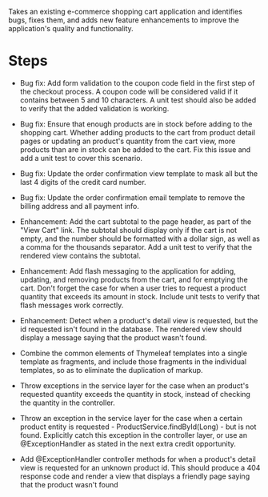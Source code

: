 Takes an existing e-commerce shopping cart application and identifies bugs, fixes them, and adds new feature enhancements to improve the application's quality and functionality.

# Steps

- Bug fix: Add form validation to the coupon code field in the first step of the checkout process. A coupon code will be considered valid if it contains between 5 and 10 characters. A unit test should also be added to verify that the added validation is working.
- Bug fix: Ensure that enough products are in stock before adding to the shopping cart. Whether adding products to the cart from product detail pages or updating an product&#39;s quantity from the cart view, more products than are in stock can be added to the cart. Fix this issue and add a unit test to cover this scenario.
- Bug fix: Update the order confirmation view template to mask all but the last 4 digits of the credit card number.
- Bug fix: Update the order confirmation email template to remove the billing address and all payment info.
- Enhancement: Add the cart subtotal to the page header, as part of the &quot;View Cart&quot; link. The subtotal should display only if the cart is not empty, and the number should be formatted with a dollar sign, as well as a comma for the thousands separator. Add a unit test to verify that the rendered view contains the subtotal.
- Enhancement: Add flash messaging to the application for adding, updating, and removing products from the cart, and for emptying the cart. Don&#39;t forget the case for when a user tries to request a product quantity that exceeds its amount in stock. Include unit tests to verify that flash messages work correctly.
- Enhancement: Detect when a product&#39;s detail view is requested, but the id requested isn&#39;t found in the database. The rendered view should display a message saying that the product wasn&#39;t found.

- Combine the common elements of Thymeleaf templates into a single template as fragments, and include those fragments in the individual templates, so as to eliminate the duplication of markup.
- Throw exceptions in the service layer for the case when an product&#39;s requested quantity exceeds the quantity in stock, instead of checking the quantity in the controller.
- Throw an exception in the service layer for the case when a certain product entity is requested - ProductService.findById(Long) - but is not found. Explicitly catch this exception in the controller layer, or use an @ExceptionHandler as stated in the next extra credit opportunity.
- Add @ExceptionHandler controller methods for when a product&#39;s detail view is requested for an unknown product id. This should produce a 404 response code and render a view that displays a friendly page saying that the product wasn&#39;t found
